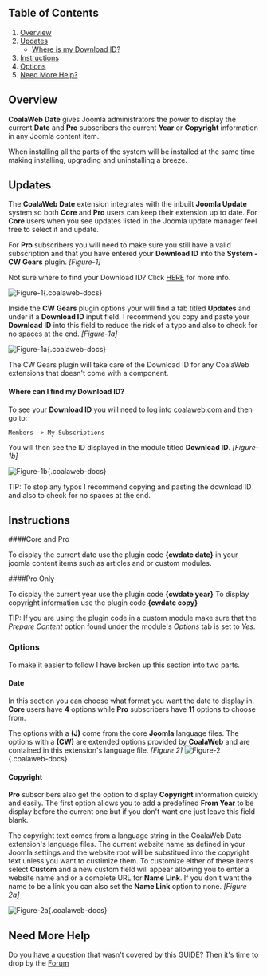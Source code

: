## Table of Contents
1.  [Overview](#overview)
2.  [Updates](#updates)
    - [Where is my Download ID?](#options-downloadid)
3.  [Instructions](#instructions)
4.  [Options](#options)
5.  [Need More Help?](#more-help)

## <a class="doc-top" name="overview"></a>Overview

**CoalaWeb Date** gives Joomla administrators the power to display the current **Date** and **Pro** subscribers the current **Year** or **Copyright** information in any Joomla content item.

<div class="uk-alert">When installing all the parts of the system will be installed at the same time making installing, upgrading and uninstalling a breeze.</div>

## <a name="updates"></a>Updates

The **CoalaWeb Date** extension integrates with the inbuilt **Joomla Update** system so both **Core** and **Pro** users can keep their extension up to date. For **Core** users when you see updates listed in the Joomla update manager feel free to select it and update. 

For **Pro** subscribers you will need to make sure you still have a valid subscription and that you have entered your **Download ID** into the **System - CW Gears** plugin. *\[Figure-1\]*

<div class="uk-alert">Not sure where to find your Download ID? Click <a href="#options-downloadid">HERE</a> for more info.</div>

![Figure-1](http://cdn.coalaweb.com/images/docs/joomla-extensions/gears/cw-gears-f9.png "Figure-1"){.coalaweb-docs}

Inside the **CW Gears** plugin options your will find a tab titled **Updates** and under it a **Download ID** input field. I recommend you copy and paste your **Download ID** into this field to reduce the risk of a typo and also to check for no spaces at the end.  *\[Figure-1a\]*

![Figure-1a](http://cdn.coalaweb.com/images/docs/joomla-extensions/gears/cw-gears-f10.png "Figure-1a"){.coalaweb-docs}

<div class="uk-alert">The CW Gears plugin will take care of the Download ID for any CoalaWeb extensions that doesn't come with a component.</div>

#### <a name="options-downloadid"></a> Where can I find my Download ID?

To see your **Download ID** you will need to log into [coalaweb.com](http://coalaweb.com) and then go to:

    Members -> My Subscriptions

You will then see the ID displayed in the module titled **Download ID**. *\[Figure-1b\]*

![Figure-1b](http://cdn.coalaweb.com/images/docs/joomla-extensions/general/updates/cw-updates-download-id.png "Figure-1b"){.coalaweb-docs}

<div class="uk-alert">TIP: To stop any typos I recommend copying and pasting the download ID and also to check for no spaces at the end.</div>

## <a name="instructions"></a>Instructions

####Core and Pro

To display the current date use the plugin code **{cwdate date}** in your joomla content items such as articles and or custom modules.

####Pro Only

To display the current year use the plugin code **{cwdate year}** To display copyright information use the plugin code **{cwdate copy}**

<div class="uk-alert">TIP: If you are using the plugin code in a custom module make sure that the <em>Prepare Content</em> option found under the module's <em>Options</em> tab is set to <em>Yes</em>.</div>

### <a name="options"></a>Options

To make it easier to follow I have broken up this section into two parts.
 
 #### Date
  
 In this section you can choose what format you want the date to display in. **Core** users have **4** options while **Pro** subscribers have **11** options to choose from.
 
 The options with a **(J)** come from the core **Joomla** language files. The options with a **(CW)** are extended options provided by **CoalaWeb** and are contained in this extension's language file. *\[Figure 2\]*
                                                                                                ![Figure-2](http://cdn.coalaweb.com/images/docs/joomla-extensions/date/cw-date-f1.png "Figure-2"){.coalaweb-docs}
 
 #### Copyright 
 
 **Pro** subscribers also get the option to display **Copyright** information quickly and easily. The first option allows you to add a predefined **From Year** to be display before the current one but if you don't want one just leave this field blank.
  
 The copyright text comes from a language string in the CoalaWeb Date extension's language files. The current website name as defined in your Joomla settings and the website root will be substitued into the copyright text unless you want to custimize them. To customize either of these items select **Custom** and a new custom field will appear allowing you to enter a website name and or a complete URL for **Name Link**. If you don't want the name to be a link you can also set the **Name Link** option to none. *\[Figure 2a\]*

![Figure-2a](http://cdn.coalaweb.com/images/docs/joomla-extensions/date/cw-date-f1.png "Figure-2a"){.coalaweb-docs}

## <a name="more-help"></a>Need More Help

<div class="uk-alert">Do you have a question that wasn't covered by this GUIDE? Then it's time to drop by the <a href="http://coalaweb.com/forum/index" target="_self">Forum</a></div>